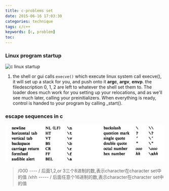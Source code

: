 ```yaml
---
title: c-problems set
date: 2015-06-16 17:03:30
categories: technique
tags: c/c++
keywords: [c, problem]
toc:
---
```


### Linux program startup

![c linux startup](/images/c_linux_startup.png)

1. the shell or gui calls `execve()` which execute linux system call execve(), it will set up a stack for you, and push onto it **argc**, **argv**, **envp**. the filedescription  0, 1, 2 are left to whatever the shell set them to. The loader does much work for you setting up your relocations, and as we'll see much later, calling your preinitializers. When everything is ready, control is handed to your program by calling  _start().


### escape sequences in c
![escape sequence](/images/2015/c_escape_sequence.png)

> /000  ---- / 后面1,2,or 3三个8进制的数,表示character在character set中的值
  /xhh ----- / 后面任意个16进制的数,表示character在character set中的值

<!-- more -->
